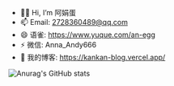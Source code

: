 - 👋🏻 Hi, I’m 阿娟蛋
- 📫 Email: 2728360489@qq.com
- 😄 语雀: https://www.yuque.com/an-egg
- ⚡ 微信: Anna_Andy666
- 📖 我的博客: https://kankan-blog.vercel.app/

![Anurag's GitHub stats](https://github-readme-stats.vercel.app/api?username=kankan-web)
<!--START_SECTION:waka-->

<!--END_SECTION:waka-->

